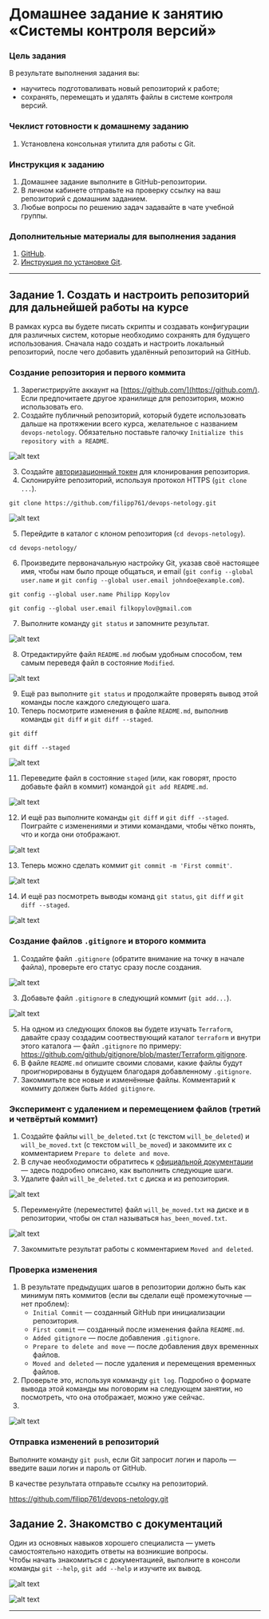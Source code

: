 # Домашнее задание к занятию «Системы контроля версий»

### Цель задания

В результате выполнения задания вы: 

* научитесь подготоваливать новый репозиторий к работе;
* сохранять, перемещать и удалять файлы в системе контроля версий.  


### Чеклист готовности к домашнему заданию

1. Установлена консольная утилита для работы с Git.


### Инструкция к заданию

1. Домашнее задание выполните в GitHub-репозитории. 
2. В личном кабинете отправьте на проверку ссылку на ваш репозиторий с домашним заданием.
3. Любые вопросы по решению задач задавайте в чате учебной группы.


### Дополнительные материалы для выполнения задания

1. [GitHub](https://github.com/).
2. [Инструкция по установке Git](https://git-scm.com/downloads).   
   
   
------

## Задание 1. Создать и настроить репозиторий для дальнейшей работы на курсе

В рамках курса вы будете писать скрипты и создавать конфигурации для различных систем, которые необходимо сохранять для будущего использования. 
Сначала надо создать и настроить локальный репозиторий, после чего добавить удалённый репозиторий на GitHub.

### Создание репозитория и первого коммита

1. Зарегистрируйте аккаунт на [https://github.com/](https://github.com/). Если предпочитаете другое хранилище для репозитория, можно использовать его.
2. Создайте публичный репозиторий, который будете использовать дальше на протяжении всего курса, желательное с названием `devops-netology`.
   Обязательно поставьте галочку `Initialize this repository with a README`.
   
 ![alt text](https://github.com/filipp761/Netology-sdb-homewoks/blob/main/img/git01_Create_repo.png)   
   
3. Создайте [авторизационный токен](https://docs.github.com/en/authentication/keeping-your-account-and-data-secure/creating-a-personal-access-token) для клонирования репозитория.
4. Склонируйте репозиторий, используя протокол HTTPS (`git clone ...`).  

```script bash
git clone https://github.com/filipp761/devops-netology.git
```
 ![alt text](https://github.com/filipp761/Netology-sdb-homewoks/blob/main/img/git01_git_clone_repo.png) 

5. Перейдите в каталог с клоном репозитория (`cd devops-netology`).

```script bash
cd devops-netology/
```
6. Произведите первоначальную настройку Git, указав своё настоящее имя, чтобы нам было проще общаться, и email (`git config --global user.name` и `git config --global user.email johndoe@example.com`). 

```script bash
git config --global user.name Philipp Kopylov
```
```script bash
git config --global user.email filkopylov@gmail.com
```
7. Выполните команду `git status` и запомните результат.

 ![alt text](https://github.com/filipp761/Netology-sdb-homewoks/blob/main/img/git01_git_status_1.png) 

8. Отредактируйте файл `README.md` любым удобным способом, тем самым переведя файл в состояние `Modified`.

 ![alt text](https://github.com/filipp761/Netology-sdb-homewoks/blob/main/img/git01_git_status_modifid.png) 

9. Ещё раз выполните `git status` и продолжайте проверять вывод этой команды после каждого следующего шага. 
10. Теперь посмотрите изменения в файле `README.md`, выполнив команды `git diff` и `git diff --staged`.

```script bash
git diff
```
```script bash
git diff --staged
```
 ![alt text](https://github.com/filipp761/Netology-sdb-homewoks/blob/main/img/git01_git_diff.png) 

11. Переведите файл в состояние `staged` (или, как говорят, просто добавьте файл в коммит) командой `git add README.md`.

 ![alt text](https://github.com/filipp761/Netology-sdb-homewoks/blob/main/img/git01_git_add.png)

12. И ещё раз выполните команды `git diff` и `git diff --staged`. Поиграйте с изменениями и этими командами, чтобы чётко понять, что и когда они отображают. 

 ![alt text](https://github.com/filipp761/Netology-sdb-homewoks/blob/main/img/git01_git_diff_--staged.png)

13. Теперь можно сделать коммит `git commit -m 'First commit'`.

 ![alt text](https://github.com/filipp761/Netology-sdb-homewoks/blob/main/img/git01_git_first_commit.png)

14. И ещё раз посмотреть выводы команд `git status`, `git diff` и `git diff --staged`.

 ![alt text](https://github.com/filipp761/Netology-sdb-homewoks/blob/main/img/git01_p14.png)

### Создание файлов `.gitignore` и второго коммита

1. Создайте файл `.gitignore` (обратите внимание на точку в начале файла), проверьте его статус сразу после создания. 

 ![alt text](https://github.com/filipp761/Netology-sdb-homewoks/blob/main/img/git01_ingnore_status.png)

3. Добавьте файл `.gitignore` в следующий коммит (`git add...`).

 ![alt text](https://github.com/filipp761/Netology-sdb-homewoks/blob/main/img/git01_add_gitignore.png)

5. На одном из следующих блоков вы будете изучать `Terraform`, давайте сразу создадим соотвествующий каталог `terraform` и внутри этого каталога — файл `.gitignore` по примеру: https://github.com/github/gitignore/blob/master/Terraform.gitignore.  
6. В файле `README.md` опишите своими словами, какие файлы будут проигнорированы в будущем благодаря добавленному `.gitignore`.
7. Закоммитьте все новые и изменённые файлы. Комментарий к коммиту должен быть `Added gitignore`.

### Эксперимент с удалением и перемещением файлов (третий и четвёртый коммит)

1. Создайте файлы `will_be_deleted.txt` (с текстом `will_be_deleted`) и `will_be_moved.txt` (с текстом `will_be_moved`) и закоммите их с комментарием `Prepare to delete and move`.
2. В случае необходимости обратитесь к [официальной документации](https://git-scm.com/book/ru/v2/Основы-Git-Запись-изменений-в-репозиторий) — здесь подробно описано, как выполнить следующие шаги. 
3. Удалите файл `will_be_deleted.txt` с диска и из репозитория. 

 ![alt text](https://github.com/filipp761/Netology-sdb-homewoks/blob/main/img/git01_deleted.png)

5. Переименуйте (переместите) файл `will_be_moved.txt` на диске и в репозитории, чтобы он стал называться `has_been_moved.txt`.

 ![alt text](https://github.com/filipp761/Netology-sdb-homewoks/blob/main/img/git01_rename.png)

7. Закоммитьте результат работы с комментарием `Moved and deleted`.

### Проверка изменения

1. В результате предыдущих шагов в репозитории должно быть как минимум пять коммитов (если вы сделали ещё промежуточные — нет проблем):
    * `Initial Commit` — созданный GitHub при инициализации репозитория. 
    * `First commit` — созданный после изменения файла `README.md`.
    * `Added gitignore` — после добавления `.gitignore`.
    * `Prepare to delete and move` — после добавления двух временных файлов.
    * `Moved and deleted` — после удаления и перемещения временных файлов. 
2. Проверьте это, используя комманду `git log`. Подробно о формате вывода этой команды мы поговорим на следующем занятии, но посмотреть, что она отображает, можно уже сейчас.
3. 
 ![alt text](https://github.com/filipp761/Netology-sdb-homewoks/blob/main/img/git01_commit.png)

### Отправка изменений в репозиторий

Выполните команду `git push`, если Git запросит логин и пароль — введите ваши логин и пароль от GitHub. 

В качестве результата отправьте ссылку на репозиторий. 

https://github.com/filipp761/devops-netology.git

## Задание 2. Знакомство с документаций

Один из основных навыков хорошего специалиста — уметь самостоятельно находить ответы на возникшие вопросы.  
Чтобы начать знакомиться с документацией, выполните в консоли команды `git --help`, `git add --help` и изучите их вывод.  

 ![alt text](https://github.com/filipp761/Netology-sdb-homewoks/blob/main/img/git01_git_help.png)
 
 ![alt text](https://github.com/filipp761/Netology-sdb-homewoks/blob/main/img/git01_git_help_add.png)


----

